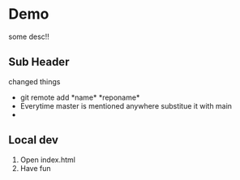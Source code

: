 # Demo
some desc!!

## Sub Header

changed things

<ul>
<li>git remote add *name* *reponame*</li>
<li>Everytime master is mentioned anywhere substitue it with main</li>
<li></li>
</ul>

## Local dev
1. Open index.html
2. Have fun